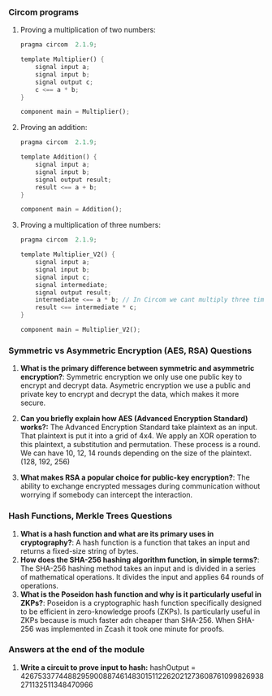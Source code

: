 ### Circom programs

1. Proving a multiplication of two numbers: 

    ```rust
    pragma circom  2.1.9;

    template Multiplier() {
        signal input a;
        signal input b;
        signal output c;
        c <== a * b;
    }

    component main = Multiplier();
    ```

1. Proving an addition:

    ```rust
    pragma circom  2.1.9;

    template Addition() {
        signal input a;
        signal input b;
        signal output result;
        result <== a + b;
    }

    component main = Addition();
    ```

1. Proving a multiplication of three numbers:

    ```rust
    pragma circom  2.1.9;

    template Multiplier_V2() {
        signal input a;
        signal input b;
        signal input c;
        signal intermediate;
        signal output result;
        intermediate <== a * b; // In Circom we cant multiply three times in a row.
        result <== intermediate * c;
    }

    component main = Multiplier_V2();
    ```

### Symmetric vs Asymmetric Encryption (AES, RSA) Questions

   1. **What is the primary difference between symmetric and asymmetric encryption?**: Symmetric encryption we only use one public key to encrypt and decrypt data. Asymetric encryption we use a public and private key to encrypt and decrypt the data, which makes it more secure.

   2. **Can you briefly explain how AES (Advanced Encryption Standard) works?:** The Advanced Encryption Standard take plaintext as an input. That plaintext is put it into a grid of 4x4. We apply an XOR operation to this plaintext, a substitution and permutation. These process is a round. We can have 10, 12, 14 rounds depending on the size of the plaintext. (128, 192, 256)

   3. **What makes RSA a popular choice for public-key encryption?**: The ability to exchange encrypted messages during communication without worrying if somebody can intercept the interaction.

### Hash Functions, Merkle Trees Questions

   1. **What is a hash function and what are its primary uses in cryptography?**: A hash function is a function that takes an input and returns a fixed-size string of bytes.
   2. **How does the SHA-256 hashing algorithm function, in simple terms?**: The SHA-256 hashing method takes an input and is divided in a series of mathematical operations. It divides the input and applies 64 rounds of operations.
   3. **What is the Poseidon hash function and why is it particularly useful in ZKPs?**: Poseidon is a cryptographic hash function specifically designed to be efficient in zero-knowledge proofs (ZKPs). Is particularly useful in ZKPs because is much faster adn cheaper than SHA-256. When SHA-256 was implemented in Zcash it took one minute for proofs.

### Answers at the end of the module

1. **Write a circuit to prove input to hash:** hashOutput = 4267533774488295900887461483015112262021273608761099826938271132511348470966